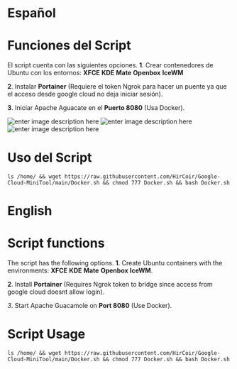 # Español

# Funciones del Script

El script cuenta con las siguientes opciones. 
**1**. Crear contenedores de Ubuntu con los entornos:
**XFCE**
**KDE**
**Mate**
**Openbox**
**IceWM**

**2**. Instalar **Portainer** (Requiere el token Ngrok para hacer un puente ya que el acceso desde google cloud no deja iniciar sesión).

**3**. Iniciar Apache Aguacate en el **Puerto 8080** (Usa Docker).

![enter image description here](https://i.ibb.co/yYdWNZq/1.jpg)
![enter image description here](https://i.ibb.co/02zmH21/2.jpg)
![enter image description here](https://github.com/HirCoir/Google-Cloud-MiniTool/raw/main/Images/Ubuntu-Desktop.gif)

# Uso del Script

    ls /home/ && wget https://raw.githubusercontent.com/HirCoir/Google-Cloud-MiniTool/main/Docker.sh && chmod 777 Docker.sh && bash Docker.sh


# English

# Script functions

The script has the following options.
**1**. Create Ubuntu containers with the environments:
**XFCE**
**KDE**
**Mate**
**Openbox**
**IceWM**.

**2**. Install **Portainer** (Requires Ngrok token to bridge since access from google cloud doesnt allow login).

*3*. Start Apache Guacamole on **Port 8080** (Use Docker).


# Script Usage

    ls /home/ && wget https://raw.githubusercontent.com/HirCoir/Google-Cloud-MiniTool/main/Docker.sh && chmod 777 Docker.sh && bash Docker.sh
